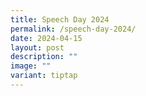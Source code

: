 ```yaml
---
title: Speech Day 2024
permalink: /speech-day-2024/
date: 2024-04-15
layout: post
description: ""
image: ""
variant: tiptap
---
```

